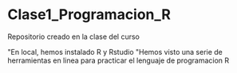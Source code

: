 # Clase1_Programacion_R
Repositorio creado en la clase del curso

"En local, hemos instalado R y Rstudio
"Hemos visto una serie de herramientas en linea para practicar el lenguaje de programacion R
